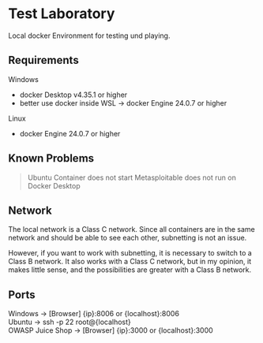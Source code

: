 # Test Laboratory
Local docker Environment for testing und playing.

## Requirements
Windows
- docker Desktop v4.35.1 or higher
- better use docker inside WSL -> docker Engine 24.0.7 or higher

Linux 
- docker Engine 24.0.7 or higher

## Known Problems
> Ubuntu Container does not start 
> Metasploitable does not run on Docker Desktop

## Network
The local network is a Class C network. Since all containers are in the same network and should be able to see each other, subnetting is not an issue.

However, if you want to work with subnetting, it is necessary to switch to a Class B network. It also works with a Class C network, but in my opinion, it makes little sense, and the possibilities are greater with a Class B network.

## Ports
Windows             -> [Browser] {ip}:8006 or {localhost}:8006<br>
Ubuntu              -> ssh -p 22 root@{localhost}<br>
OWASP Juice Shop    -> [Browser] {ip}:3000 or {localhost}:3000<br>